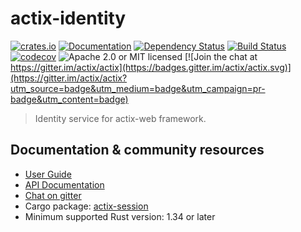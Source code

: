 # actix-identity

[![crates.io](https://img.shields.io/crates/v/actix-identity)](https://crates.io/crates/actix-identity)
[![Documentation](https://docs.rs/actix-identity/badge.svg)](https://docs.rs/actix-identity)
[![Dependency Status](https://deps.rs/crate/actix-identity/0.2.1/status.svg)](https://deps.rs/crate/actix-identity/0.2.1)
[![Build Status](https://travis-ci.org/actix/actix-identity.svg?branch=master)](https://travis-ci.org/actix/actix-identity)
[![codecov](https://codecov.io/gh/actix/actix-identity/branch/master/graph/badge.svg)](https://codecov.io/gh/actix/actix-identity)
![Apache 2.0 or MIT licensed](https://img.shields.io/crates/l/actix-identity)
[![Join the chat at https://gitter.im/actix/actix](https://badges.gitter.im/actix/actix.svg)](https://gitter.im/actix/actix?utm_source=badge&utm_medium=badge&utm_campaign=pr-badge&utm_content=badge)

> Identity service for actix-web framework.

## Documentation & community resources

* [User Guide](https://actix.rs/docs/)
* [API Documentation](https://docs.rs/actix-identity/)
* [Chat on gitter](https://gitter.im/actix/actix)
* Cargo package: [actix-session](https://crates.io/crates/actix-identity)
* Minimum supported Rust version: 1.34 or later
